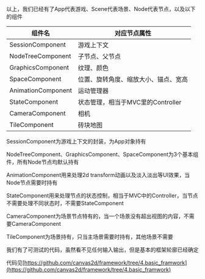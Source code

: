 以上，我们已经有了App代表游戏、Scene代表场景、Node代表节点，以及以下的组件

|   组件名  |   对应节点属性  |
| --- | --- |
| SessionComponent | 游戏上下文 |
| NodeTreeComponent  |  子节点、父节点   |
| GraphicsComponent | 纹理、颜色 |
| SpaceComponent    |   位置、旋转角度、缩放大小、锚点、宽高  |
| AnimationComponent    |   运动管理器  |
| StateComponent    |   状态管理，相当于MVC里的Controller  |
| CameraComponent    |   相机  |
| TileComponent | 砖块地图 |

SessionComponent为游戏上下文的封装，为App对象持有

NodeTreeComponent、GraphicsComponent、SpaceComponent为3个基本组件，所有Node节点均默认持有

AnimationComponent用来处理2d transform动画以及淡入淡出等UI效果，当Node节点需要时持有

StateComponent用来处理节点的状态控制，相当于MVC中的Controller，当节点不需要处理不同状态时，不需要StateComponent

CameraComponent为场景节点特有的，当一个场景没有超出视图的内容，不需要CameraComponent

TileComponent为场景持有，只当主场景需要时持有，其他场景不需要

我们有了可测试的代码，虽然看不见任何输入输出，但是基本的框架轮廓已经确定

代码见[https://github.com/canvas2d/framework/tree/4.basic_framwork](https://github.com/canvas2d/framework/tree/4.basic_framwork)